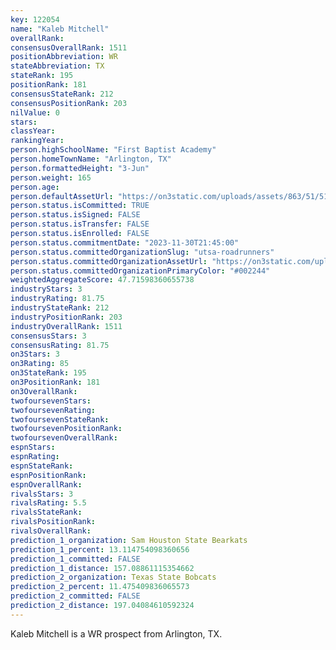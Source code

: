 ```yaml
---
key: 122054
name: "Kaleb Mitchell"
overallRank: 
consensusOverallRank: 1511
positionAbbreviation: WR
stateAbbreviation: TX
stateRank: 195
positionRank: 181
consensusStateRank: 212
consensusPositionRank: 203
nilValue: 0
stars: 
classYear: 
rankingYear: 
person.highSchoolName: "First Baptist Academy"
person.homeTownName: "Arlington, TX"
person.formattedHeight: "3-Jun"
person.weight: 165
person.age: 
person.defaultAssetUrl: "https://on3static.com/uploads/assets/863/51/51863.jpg"
person.status.isCommitted: TRUE
person.status.isSigned: FALSE
person.status.isTransfer: FALSE
person.status.isEnrolled: FALSE
person.status.commitmentDate: "2023-11-30T21:45:00"
person.status.committedOrganizationSlug: "utsa-roadrunners"
person.status.committedOrganizationAssetUrl: "https://on3static.com/uploads/assets/318/150/150318.svg"
person.status.committedOrganizationPrimaryColor: "#002244"
weightedAggregateScore: 47.71598360655738
industryStars: 3
industryRating: 81.75
industryStateRank: 212
industryPositionRank: 203
industryOverallRank: 1511
consensusStars: 3
consensusRating: 81.75
on3Stars: 3
on3Rating: 85
on3StateRank: 195
on3PositionRank: 181
on3OverallRank: 
twofoursevenStars: 
twofoursevenRating: 
twofoursevenStateRank: 
twofoursevenPositionRank: 
twofoursevenOverallRank: 
espnStars: 
espnRating: 
espnStateRank: 
espnPositionRank: 
espnOverallRank: 
rivalsStars: 3
rivalsRating: 5.5
rivalsStateRank: 
rivalsPositionRank: 
rivalsOverallRank: 
prediction_1_organization: Sam Houston State Bearkats
prediction_1_percent: 13.114754098360656
prediction_1_committed: FALSE
prediction_1_distance: 157.08861115354662
prediction_2_organization: Texas State Bobcats
prediction_2_percent: 11.475409836065573
prediction_2_committed: FALSE
prediction_2_distance: 197.04084610592324
---
```

Kaleb Mitchell is a WR prospect from Arlington, TX.